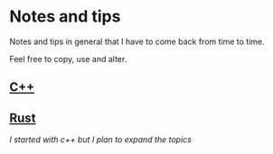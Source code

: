 # Notes and tips
Notes and tips in general that I have to come back from time to time.

Feel free to copy, use and alter.

## [C++](C++/README.md)

## [Rust](Rust/README.md)

*I started with c++ but I plan to expand the topics*
